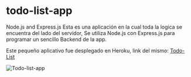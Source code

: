 # todo-list-app
Node.js and Express.js
 Esta es una aplicación en la cual toda la logica se encuentra del lado del servidor, Se utiliza Node.js con Express.js para programar un sencillo Backend de la
 app.

 Este pequeño aplicativo fue desplegado en Heroku, link del mismo: [Todo-List](https://todo-list-1.herokuapp.com/)

 ![Todo-list-app](https://imgur.com/GSiIjSO)
